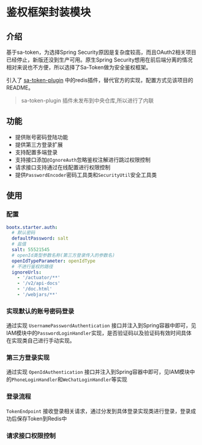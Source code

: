 # 鉴权框架封装模块

## 介绍
基于sa-token，为选择Spring Security原因是复杂度较高，而且OAuth2相关项目已经停止，新版还没到生产可用。原生Spring Security想用在前后端分离的情况相对来说也不方便，所以选择了Sa-Token做为安全鉴权框架。

引入了 [sa-token-plugin](https://gitee.com/bootx/sa-token-plugin) 中的redis插件，替代官方的实现，配置方式见该项目的README。
> sa-token-plugin 插件未发布到中央仓库,所以进行了内联
## 功能
- 提供账号密码登陆功能
- 提供第三方登录扩展
- 支持配置多端登录
- 支持接口添加`@IgnoreAuth`忽略鉴权注解进行跳过权限控制
- 请求接口支持通过在线配置进行权限控制
- 提供`PasswordEncoder`密码工具类和`SecurityUtil`安全工具类

## 使用

### 配置

```yaml
bootx.starter.auth:
  # 默认密码
  defaultPassword: salt
  # 盐值
  salt: 55521545
  # openId类型参数名称(第三方登录传入的参数名)
  openIdTypeParameter: openIdType
  # 不进行鉴权的路径
  ignoreUrls:
    - '/actuator/**'
    - '/v2/api-docs'
    - '/doc.html'
    - '/webjars/**'
```

### 实现默认的账号密码登录
通过实现 `UsernamePasswordAuthentication` 接口并注入到Spring容器中即可，见IAM模块中的`PasswordLoginHandler`实现，是否验证码以及验证码有效时间具体在实现类自己进行手动实现。

### 第三方登录实现
通过实现 `OpenIdAuthentication` 接口并注入到Spring容器中即可，见IAM模块中的`PhoneLoginHandler`和`WeChatLoginHandler`等实现

### 登录流程
`TokenEndpoint` 接收登录相关请求，通过分发到具体登录实现类进行登录，登录成功后保存Token到Redis中

### 请求接口权限控制

